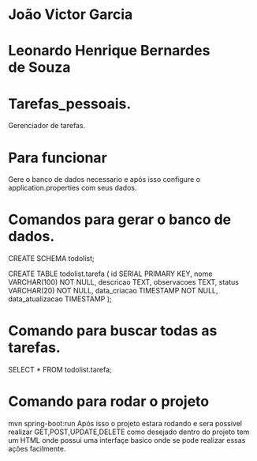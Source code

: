 # João Victor Garcia
# Leonardo Henrique Bernardes de Souza

# Tarefas_pessoais.
Gerenciador de tarefas.

# Para funcionar
Gere o banco de dados necessario e após isso configure o application.properties com seus dados.

# Comandos para gerar o banco de dados.
CREATE SCHEMA todolist;

CREATE TABLE todolist.tarefa (
    id SERIAL PRIMARY KEY,
    nome VARCHAR(100) NOT NULL,
    descricao TEXT,
    observacoes TEXT,
    status VARCHAR(20) NOT NULL,
    data_criacao TIMESTAMP NOT NULL,
    data_atualizacao TIMESTAMP
);

# Comando para buscar todas as tarefas.
SELECT * FROM todolist.tarefa;

# Comando para rodar o projeto
mvn spring-boot:run 
Após isso o projeto estara rodando e sera possivel realizar GET,POST,UPDATE,DELETE como desejado dentro do projeto tem um HTML onde possui uma interfaçe basico onde se pode realizar essas ações facilmente.
